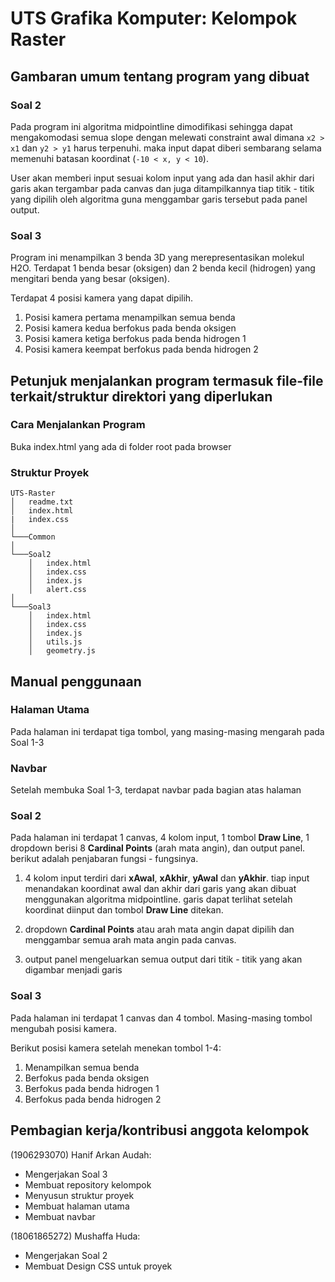# UTS Grafika Komputer: Kelompok Raster

## Gambaran umum tentang program yang dibuat

### Soal 2

Pada program ini algoritma midpointline dimodifikasi sehingga dapat mengakomodasi semua slope dengan melewati constraint awal dimana `x2 > x1` dan `y2 > y1` harus terpenuhi. maka input dapat diberi sembarang selama memenuhi batasan koordinat (`-10 < x, y < 10`).

User akan memberi input sesuai kolom input yang ada dan hasil akhir dari garis akan tergambar pada canvas dan juga ditampilkannya tiap titik - titik yang dipilih oleh algoritma guna menggambar garis tersebut pada panel output.

### Soal 3

Program ini menampilkan 3 benda 3D yang merepresentasikan molekul H2O. Terdapat 1 benda besar (oksigen)
dan 2 benda kecil (hidrogen) yang mengitari benda yang besar (oksigen).

Terdapat 4 posisi kamera yang dapat dipilih.

1. Posisi kamera pertama menampilkan semua benda
2. Posisi kamera kedua berfokus pada benda oksigen
3. Posisi kamera ketiga berfokus pada benda hidrogen 1
4. Posisi kamera keempat berfokus pada benda hidrogen 2

## Petunjuk menjalankan program termasuk file-file terkait/struktur direktori yang diperlukan

### Cara Menjalankan Program

Buka index.html yang ada di folder root pada browser

### Struktur Proyek

```
UTS-Raster
│   readme.txt
│   index.html
|   index.css
│
└───Common
│
└───Soal2
    │   index.html
    │   index.css
    │   index.js
    │   alert.css
│
└───Soal3
    │   index.html
    │   index.css
    │   index.js
    │   utils.js
    │   geometry.js
```

## Manual penggunaan

### Halaman Utama

Pada halaman ini terdapat tiga tombol, yang masing-masing mengarah pada Soal 1-3

### Navbar

Setelah membuka Soal 1-3, terdapat navbar pada bagian atas halaman

### Soal 2

Pada halaman ini terdapat 1 canvas, 4 kolom input, 1 tombol **Draw Line**, 1 dropdown berisi 8 **Cardinal Points** (arah mata angin), dan output panel. berikut adalah penjabaran fungsi - fungsinya.

1. 4 kolom input terdiri dari **xAwal**, **xAkhir**, **yAwal** dan **yAkhir**. tiap input menandakan koordinat awal dan akhir dari garis yang akan dibuat menggunakan algoritma midpointline. garis dapat terlihat setelah koordinat diinput dan tombol **Draw Line** ditekan.

2. dropdown **Cardinal Points** atau arah mata angin dapat dipilih dan menggambar semua arah mata angin pada canvas.

3. output panel mengeluarkan semua output dari titik - titik yang akan digambar menjadi garis


### Soal 3

Pada halaman ini terdapat 1 canvas dan 4 tombol. Masing-masing tombol mengubah posisi kamera.

Berikut posisi kamera setelah menekan tombol 1-4:

1. Menampilkan semua benda
2. Berfokus pada benda oksigen
3. Berfokus pada benda hidrogen 1
4. Berfokus pada benda hidrogen 2

## Pembagian kerja/kontribusi anggota kelompok

(1906293070) Hanif Arkan Audah:

- Mengerjakan Soal 3
- Membuat repository kelompok
- Menyusun struktur proyek
- Membuat halaman utama
- Membuat navbar

(18061865272) Mushaffa Huda:

- Mengerjakan Soal 2
- Membuat Design CSS untuk proyek